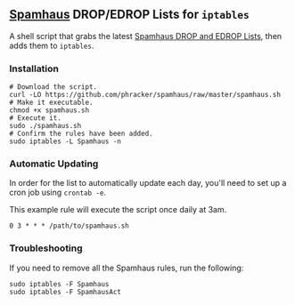 [Spamhaus](https://www.spamhaus.org/) DROP/EDROP Lists for `iptables`
---
A shell script that grabs the latest [Spamhaus DROP and EDROP Lists](https://www.spamhaus.org/drop/), then adds them to `iptables`.

### Installation
```
# Download the script.
curl -LO https://github.com/phracker/spamhaus/raw/master/spamhaus.sh
# Make it executable.
chmod +x spamhaus.sh
# Execute it.
sudo ./spamhaus.sh
# Confirm the rules have been added.
sudo iptables -L Spamhaus -n
```

### Automatic Updating
In order for the list to automatically update each day, you'll need to set up a cron job using `crontab -e`.

This example rule will execute the script once daily at 3am.
```
0 3 * * * /path/to/spamhaus.sh
```

### Troubleshooting
If you need to remove all the Spamhaus rules, run the following:
```
sudo iptables -F Spamhaus
sudo iptables -F SpamhausAct
```
